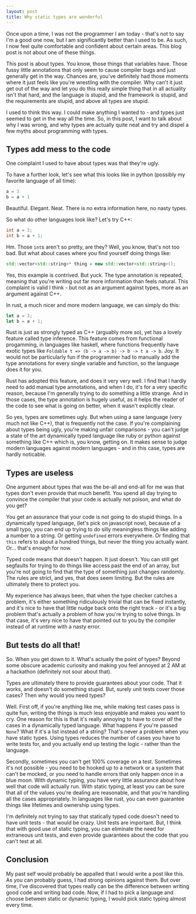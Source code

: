```yaml
---
layout: post
title: Why static types are wonderful
---
```


Once upon a time, I was not the programmer I am today - that's not to say I'm a
good one now, but I am significantly better than I used to be. As such, I now
feel quite comfortable and confident about certain areas. This blog post is not
about one of these things.

This post is about types. You know, those things that variables have. Those
fussy little annotations that only seem to cause compiler bugs and just
generally get in the way. Chances are, you've definitely had those moments where
it just feels like you're wrestling with the compiler. Why can't it just get out
of the way and let you do this really simple thing that in all actuality isn't
that hard, and the language is stupid, and the framework is stupid, and the
requirements are stupid, and above all types are stupid.

I used to think this way. I could make anything I wanted to - and types just
seemed to get in the way all the time. So, in this post, I want to talk about
why I was wrong, and why types are actually quite neat and try and dispel a few
myths about programming with types.

## Types add mess to the code

One complaint I used to have about types was that they're ugly.

To have a further look, let's see what this looks like in python (possibly my
favorite language of all time):

```python
a = 3
b = a + 1
```

Beautiful. Elegant. Neat. There is no extra information here, no nasty types.

So what do other languages look like? Let's try C++:

```c++
int a = 3;
int b = a + 1;
```

Hm. Those `int`s aren't so pretty, are they? Well, you know, that's not too bad.
But what about cases where you find yourself doing things like:

```c++
std::vector<std::string>* thing = new std::vector<std::string>();
```

Yes, this example is contrived. But yuck. The type annotation is repeated,
meaning that you're writing out far more information than feels natural. This
complaint is valid I think - but not as an argument against types, more as an
argument against C++.

In rust, a much nicer and more modern language, we can simply do this:

```rust
let a = 3;
let b = a + 1;
```

Rust is just as strongly typed as C++ (arguably more so), yet has a lovely
feature called type inference. This feature comes from functional progamming,
in languages like haskell, where functions frequently have exotic types like
`Foldable t => (b -> a -> b) -> b -> t a -> b`. Joy. It would not be
particularly fun if the programmer had to manually add the type annotations for
every single variable and function, so the language does it for you.

Rust has adopted this feature, and does it very very well. I find that I hardly
need to add manual type annotations, and when I do, it's for a very specific
reason, because I'm generally trying to do something a little strange. And in
those cases, the type annotation is hugely useful, as it helps the reader of the
code to see what is going on better, when it wasn't explicitly clear.

So yes, types are sometimes ugly. But when using a sane language (very much not
like C++), that is frequently not the case. If you're complaining about types
being ugly, you're making unfair comparisons - you can't judge a state of the
art dynamically typed language like ruby or python against something like C++
which is, you know, getting on. It makes sense to judge modern languages
against modern languages - and in this case, types are hardly noticable.

## Types are useless

One argument about types that was the be-all and end-all for me was that types
don't even provide that much benefit. You spend all day trying to convince the
compiler that your code is actually not poison, and what do you get?

You get an assurance that your code is not going to do stupid things. In a
dynamically typed language, (let's pick on javascript now), because of a small
typo, you can end up trying to do silly meaningless things like adding a number
to a string. Or getting `undefined` errors everywhere. Or finding that `this`
refers to about a hundred things, but never the thing you actually want. Or...
that's enough for now.

Typed code means that doesn't happen. It just doesn't. You can still get
segfaults for trying to do things like access past the end of an array, but
you're not going to find that the type of something just changes randomly. The
rules are strict, and yes, that does seem limiting. But the rules are ultimately
there to protect you.

My experience has always been, that when the type checker catches a problem,
it's either something ridiculously trivial that can be fixed instantly, and it's
nice to have that little nudge back onto the right track - or it's a big problem
that's actually a problem of how you're trying to solve things. In that case,
it's very nice to have that pointed out to you by the compiler instead of at
runtime with a nasty error.

## But tests do all that!

So. When you get down to it. What's actually the point of types? Beyond some
obscure academic curiosity and making you feel annoyed at 2 AM at a hackathon
(definitely not sour about that).

Types are ultimately there to provide guarantees about your code. That it
works, and doesn't do something stupid. But, surely unit tests cover those
cases? Then why would you need types?

Well. First off, if you're anything like me, while making test cases pass is
quite fun, writing the things is much less enjoyable and makes you want to cry.
One reason for this is that it's really annoying to have to cover *all* the
cases in a dynamically typed language. What happens if you're passed `None`?
What if it's a list instead of a string? That's never a problem when you have
static types. Using types reduces the number of cases you have to write tests
for, and you actually end up testing the logic - rather than the language.

Secondly, sometimes you can't get 100% coverage on a test. Sometimes it's not
possible - you need to be hooked up to a network or a system that can't be
mocked, or you need to handle errors that only happen once in a blue moon. With
dynamic typing, you have very little assurance about how well that code will
actually run. With static typing, at least you can be sure that all of the
values you're dealing are reasonable, and that you're handling all the cases
appropriately. In languages like rust, you can even guarantee things like
lifetimes and ownership using types.

I'm definitely not trying to say that statically typed code doesn't need to
have unit tests - that would be crazy. Unit tests are important. But, I think
that with good use of static typing, you can eliminate the need for extraneous
unit tests, and even provide guarantees about the code that you can't test at
all.

## Conclusion

My past self would probably be appalled that I would write a post like this. As
you can probably guess, I had strong opinions against them. But over time, I've
discovered that types really can be the difference between writing good code and
writing bad code. Now, if I had to pick a language and choose between static or
dynamic typing, I would pick static typing almost every time.
